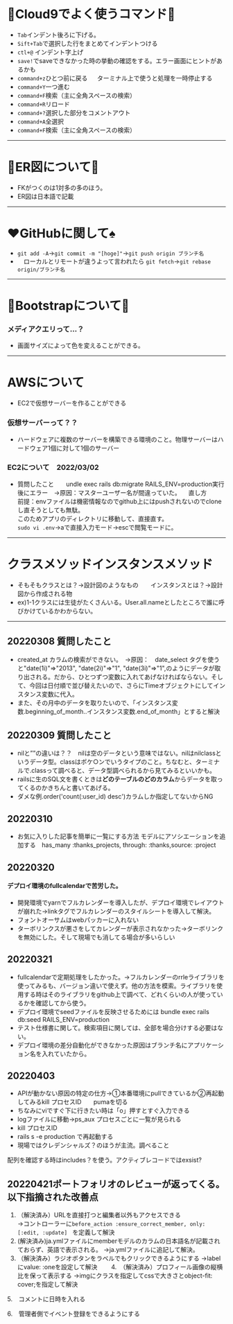 # :custard:Cloud9でよく使うコマンド:custard:

* `Tab`インデント後ろに下げる。
* `Sift+Tab`で選択した行をまとめてインデントつける
* `ctl+@` インデント字上げ
* `save!`でsaveできなかった時の挙動の確認をする。エラー画面にヒントがあるかも
* `command+z`ひとつ前に戻る &emsp; ターミナル上で使うと処理を一時停止する
* `command+Y`一つ進む
* `command+F`検索（主に全角スペースの検索）
* `command+R`リロード
* `command+?`選択した部分をコメントアウト
* `command+A`全選択
* `command+F`検索（主に全角スペースの検索）
---

# :crown:ER図について:doughnut:
* FKがつくのは1対多の多のほう。
* ER図は日本語で記載

---
# :hearts:GitHubに関して:spades:
* `git add -A`→`git commit -m "[hoge]"`→`git push origin ブランチ名`
* 　ローカルとリモートが違うよって言われたら
  `git fetch`→`git rebase origin/ブランチ名`
---
# :violin:Bootstrapについて:musical_keyboard:
### メディアクエリって…？
* 画面サイズによって色を変えることができる。


---
# AWSについて
* EC2で仮想サーバーを作ることができる
### 仮想サーバーって？？
* ハードウェアに複数のサーバーを構築できる環境のこと。物理サーバーはハードウェア1個に対して1個のサーバー
### EC2について　2022/03/02
* 質問したこと　　undle exec rails db:migrate RAILS_ENV=production実行後にエラー　→原因：マスターユーザー名が間違っていた。
　直し方<br>前提：envファイルは機密情報なのでgithub上にはpushされないのでcloneし直そうとしても無駄。<br>このためアプリのディレクトリに移動して、直接直す。<br>`sudo vi .env`→aで直接入力モード→escで閲覧モードに。
---
# クラスメソッドインスタンスメソッド
* そもそもクラスとは？→設計図のようなもの　　インスタンスとは？→設計図から作成される物
* ex)1-1クラスには生徒がたくさんいる。User.all.nameとしたところで誰に呼びかけているかわからない。
---
## 20220308 質問したこと
* created_at カラムの検索ができない。　→原因：　date_select タグを使うと"date(1i)"=>"2013", "date(2i)"=>"1", "date(3i)"=>"1",のようにデータが取り出される。だから、ひとつずつ変数に入れてあげなければならない。そして、今回は日付順で並び替えたいので、さらにTimeオブジェクトにしてインスタンス変数に代入。
* また、その月中のデータを取りたいので、「インスタンス変数.beginning_of_month..インスタンス変数.end_of_month」とすると解決
## 20220309 質問したこと
* nilと””の違いは？？　nilは空のデータという意味ではない。nilはnilclassというデータ型。classはポケ○ンでいうタイプのこと。ちなむと、ターミナルで.classって調べると、データ型調べられるから見てみるといいかも。
* railsに生のSQL文を書くときは**どのテーブルのどのカラム**からデータを取ってくるのかきちんと書いてあげる。
* ダメな例.order('count(:user_id) desc')カラムしか指定してないからNG
## 20220310
* お気に入りした記事を簡単に一覧にする方法
モデルにアソシエーションを追加する　has_many :thanks_projects, through: :thanks,source: :project

## 20220320
#### デプロイ環境のfullcalendarで苦労した。
* 開発環境でyarnでフルカレンダーを導入したが、デプロイ環境でレイアウトが崩れた→linkタグでフルカレンダーのスタイルシートを導入して解決。
* フォントオーサムはwebパッカーに入れない
* ターボリンクスが悪さをしてカレンダーが表示されなかった→ターボリンクを無効にした。そして現場でも消してる場合が多いらしい

## 20220321
* fullcalendarで定期処理をしたかった。→フルカレンダーのrrleライブラリを使ってみるも、バージョン違いで使えず。他の方法を模索。ライブラリを使用する時はそのライブラリをgithub上で調べて、どれくらいの人が使っているかを確認してから使う。
* デプロイ環境でseedファイルを反映させるためには bundle exec rails db:seed RAILS_ENV=production
* テスト仕様書に関して。検索項目に関しては、全部を場合分けする必要はない。
* デプロイ環境の差分自動化ができなかった原因はブランチ名にアプリケーション名を入れていたから。
## 20220403
* APIが動かない原因の特定の仕方→①本番環境にpullできているか②再起動してみるkill プロセスID　　pumaを切る
* ちなみにviですぐ下に行きたい時は「o」押すとすぐ入力できる
* logファイルに移動→ps_aux プロセスごとに一覧が見られる
* kill プロセスID
* rails s -e production で再起動する
* 現場ではクレデンシャルズ？のほうが主流。調べること



配列を確認する時はincludes？を使う。アクティブレコードではexsist?

## 20220421ポートフォリオのレビューが返ってくる。以下指摘された改善点
1. （解決済み）URLを直接打つと編集者以外もアクセスできる<br>
→コントローラーに`before_action :ensure_correct_member, only: [:edit, :update]　`を定義して解決
2. (解決済み)ja.ymlファイルにmemberモデルのカラムの日本語名が記載されておらず、英語で表示される。
→ja.ymlファイルに追記して解決。
3. （解決済み）ラジオボタンをラベルでもクリックできるようにする
→labelにvalue: :oneを設定して解決　　
4.　（解決済み）プロフィール画像の縦横比を保って表示する
→imgにクラスを指定してcssで大きさとobject-fit: cover;を指定して解決　　

5.　コメントに日時を入れる

6.　管理者側でイベント登録をできるようにする
　


